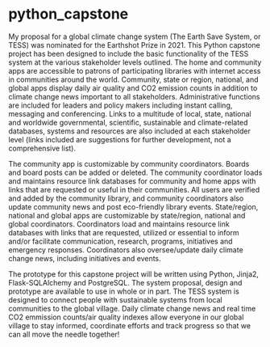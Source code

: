 # python_capstone
My proposal for a global climate change system (The Earth Save System, or TESS) was nominated for the Earthshot Prize in 2021. This Python capstone project has been designed to include the basic functionality of the TESS system at the various stakeholder levels outlined. The home and community apps are accessible to patrons of participating libraries with internet access in communities around the world. Community, state or region, national, and global apps display daily air quality and CO2 emission counts in addition to climate change news important to all stakeholders. Administrative functions are included for leaders and policy makers including instant calling,  messaging and conferencing. Links to a multitude of local, state, national and worldwide governmental, scientific, sustainable and climate-related databases, systems and resources are also included at each stakeholder level (links included are suggestions for further development, not a comprehensive list).

The community app is customizable by community coordinators. Boards and board posts can be added or deleted. The community coordinator loads and maintains resource link databases for community and home apps with links that are requested or useful in their communities. All users are verified and added by the community library, and community coordinators also update community news and post eco-friendly library events. State/region, national and global apps are customizable by state/region, national and global coordinators. Coordinators load and maintains resource link databases with links that are requested, utilized or essential to inform and/or facilitate communication, research, programs, initiatives and emergency responses. Coordinators also oversee/update daily climate change news, including initiatives and events.

The prototype for this capstone project will be written using Python, Jinja2, Flask-SQLAlchemy and PostgreSQL. The system proposal, design and prototype are available to use in whole or in part. The TESS system is designed to connect people with sustainable systems from local communities to the global village. Daily climate change news and real time CO2 emmission counts/air quality indexes allow everyone in our global village to stay informed, coordinate efforts and track progress so that we can all move the needle together!
